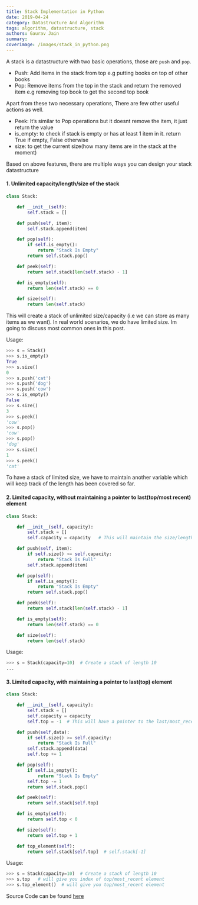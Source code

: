 ```yaml
---
title: Stack Implementation in Python
date: 2019-04-24
category: Datastructure And Algorithm
tags: algorithm, datastructure, stack
authors: Gaurav Jain
summary: 
coverimage: /images/stack_in_python.png
---
```


A stack is a datastructure with two basic operations, those are `push` and `pop`.

- Push: Add items in the stack from top e.g putting books on top of other books
- Pop: Remove items from the top in the stack and return the removed item e.g removing top book to get the second top book

Apart from these two necessary operations, There are few other useful actions as well.

- Peek: It’s similar to Pop operations but it doesnt remove the item, it just return the value
- is\_empty: to check if stack is empty or has at least 1 item in it. return True if empty, False otherwise
- size: to get the current size(how many items are in the stack at the moment)

Based on above features, there are multiple ways you can design your stack datastructure

#### 1\. Unlimited capacity/length/size of the stack

```python
class Stack:

    def __init__(self):
        self.stack = []

    def push(self, item):
        self.stack.append(item)

    def pop(self):
        if self.is_empty():
            return "Stack Is Empty"
        return self.stack.pop()

    def peek(self):
        return self.stack[len(self.stack) - 1]

    def is_empty(self):
        return len(self.stack) == 0

    def size(self):
        return len(self.stack)
```

This will create a stack of unlimited size/capacity (i.e we can store as many items as we want). In real world scenarios, we do have limited size. Im going to discuss most common ones in this post.

Usage:

```python
>>> s = Stack()
>>> s.is_empty()
True
>>> s.size()
0
>>> s.push('cat')
>>> s.push('dog')
>>> s.push('cow')
>>> s.is_empty()
False
>>> s.size()
3
>>> s.peek()
'cow'
>>> s.pop()
'cow'
>>> s.pop()
'dog'
>>> s.size()
1
>>> s.peek()
'cat'
```

To have a stack of limited size, we have to maintain another variable which will keep track of the length has been covered so far.

#### 2\. Limited capacity, without maintaining a pointer to last(top/most recent) element

```python
class Stack:

    def __init__(self, capacity):
        self.stack = []
        self.capacity = capacity   # This will maintain the size/length of the Stack

    def push(self, item):
        if self.size() >= self.capacity:
            return "Stack Is Full"
        self.stack.append(item)

    def pop(self):
        if self.is_empty():
            return "Stack Is Empty"
        return self.stack.pop()

    def peek(self):
        return self.stack[len(self.stack) - 1]

    def is_empty(self):
        return len(self.stack) == 0

    def size(self):
        return len(self.stack)
```

Usage:

```python
>>> s = Stack(capacity=10)  # Create a stack of length 10
...
```

#### 3\. Limited capacity, with maintaining a pointer to last(top) element

```python
class Stack:

    def __init__(self, capacity):
        self.stack = []
        self.capacity = capacity
        self.top = -1  # This will have a pointer to the last/most_recent element.

    def push(self,data):
        if self.size() >= self.capacity:
            return "Stack Is Full"
        self.stack.append(data)
        self.top += 1

    def pop(self):
        if self.is_empty():
            return "Stack Is Empty"
        self.top -= 1
        return self.stack.pop()

    def peek(self):
        return self.stack[self.top]

    def is_empty(self):
        return self.top < 0

    def size(self):
        return self.top + 1

    def top_element(self):
        return self.stack[self.top]  # self.stack[-1]
```

Usage:

```python
>>> s = Stack(capacity=10)  # Create a stack of length 10
>>> s.top   # will give you index of top/most_recent element
>>> s.top_element()  # will give you top/most_recent element
```

Source Code can be found [here](https://github.com/gauravvjn/Python-DSA/blob/master/stack/stack.py)
